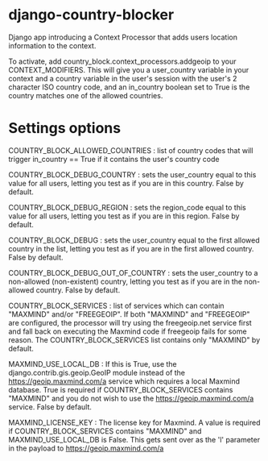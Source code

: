 django-country-blocker
======================

Django app introducing a Context Processor that adds users location information to the context.

To activate, add country_block.context_processors.addgeoip to your CONTEXT_MODIFIERS.
This will give you a user_country variable in your context and a country variable in the user's session
with the user's 2 character ISO country code, and an in_country boolean set to True is the country matches one of
the allowed countries.

Settings options
================
COUNTRY_BLOCK_ALLOWED_COUNTRIES : list of country codes that will trigger in_country == True if it contains
the user's country code

COUNTRY_BLOCK_DEBUG_COUNTRY : sets the user_country equal to this value for all users, letting you test as if you are in
this country. False by default.

COUNTRY_BLOCK_DEBUG_REGION : sets the region_code equal to this value for all users, letting you test as if you are in
this region. False by default.

COUNTRY_BLOCK_DEBUG : sets the user_country equal to the first allowed country in the list,
letting you test as if you are in the first allowed country. False by default.

COUNTRY_BLOCK_DEBUG_OUT_OF_COUNTRY : sets the user_country to a non-allowed (non-existent) country,
letting you test as if you are in the non-allowed country. False by default.

COUNTRY_BLOCK_SERVICES : list of services which can contain "MAXMIND" and/or "FREEGEOIP". If both "MAXMIND" and
"FREEGEOIP" are configured, the processor will try using the freegeoip.net service first and fall back on executing the
Maxmind code if freegeoip fails for some reason. The COUNTRY_BLOCK_SERVICES list contains only "MAXMIND" by default.

MAXMIND_USE_LOCAL_DB : If this is True, use the django.contrib.gis.geoip.GeoIP module instead of the
https://geoip.maxmind.com/a service which requires a local Maxmind database. True is required if COUNTRY_BLOCK_SERVICES
contains "MAXMIND" and you do not wish to use the https://geoip.maxmind.com/a service. False by default.

MAXMIND_LICENSE_KEY : The license key for Maxmind. A value is required if COUNTRY_BLOCK_SERVICES contains "MAXMIND"
and MAXMIND_USE_LOCAL_DB is False. This gets sent over as the 'l' parameter in the payload to
https://geoip.maxmind.com/a
